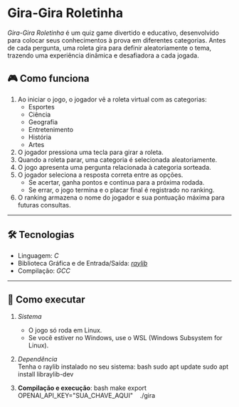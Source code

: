 # Gira-Gira Roletinha

*Gira-Gira Roletinha* é um quiz game divertido e educativo, desenvolvido para colocar seus conhecimentos à prova em diferentes categorias. Antes de cada pergunta, uma roleta gira para definir aleatoriamente o tema, trazendo uma experiência dinâmica e desafiadora a cada jogada.

## 🎮 Como funciona

1. Ao iniciar o jogo, o jogador vê a roleta virtual com as categorias:
   - Esportes
   - Ciência
   - Geografia
   - Entretenimento
   - História
   - Artes
2. O jogador pressiona uma tecla para girar a roleta.
3. Quando a roleta parar, uma categoria é selecionada aleatoriamente.
4. O jogo apresenta uma pergunta relacionada à categoria sorteada.
5. O jogador seleciona a resposta correta entre as opções.
   - Se acertar, ganha pontos e continua para a próxima rodada.
   - Se errar, o jogo termina e o placar final é registrado no ranking.
6. O ranking armazena o nome do jogador e sua pontuação máxima para futuras consultas.

---

## 🛠 Tecnologias

- Linguagem: *C*
- Biblioteca Gráfica e de Entrada/Saída: *[raylib](https://www.raylib.com/)*
- Compilação: *GCC*

---

## 🚀 Como executar

1. *Sistema*  
   - O jogo só roda em Linux.  
   - Se você estiver no Windows, use o WSL (Windows Subsystem for Linux).

2. *Dependência*  
   Tenha o raylib instalado no seu sistema:
   bash
   sudo apt update
   sudo apt install libraylib-dev

2. **Compilação e execução**:
   bash
   make
   export OPENAI_API_KEY="SUA_CHAVE_AQUI"
   ./gira
